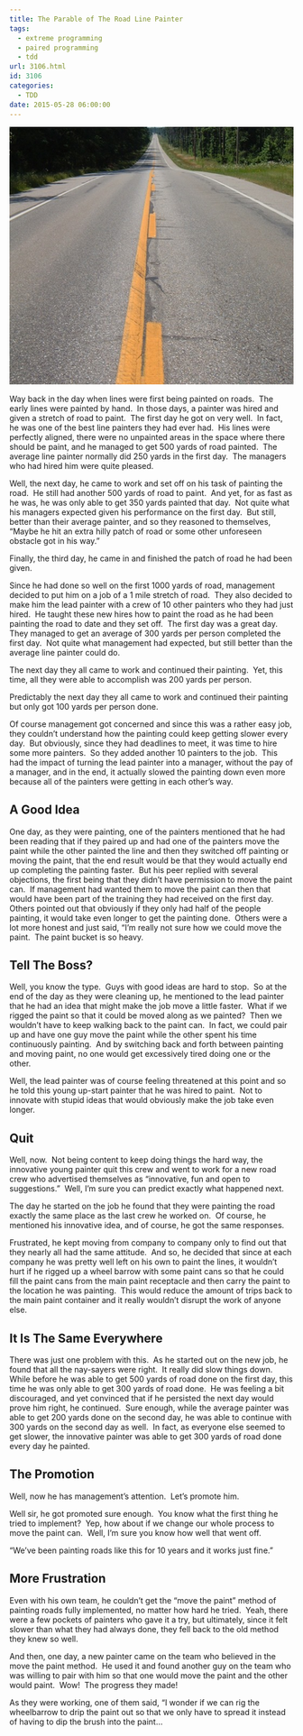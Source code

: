 ```yaml
---
title: The Parable of The Road Line Painter
tags:
  - extreme programming
  - paired programming
  - tdd
url: 3106.html
id: 3106
categories:
  - TDD
date: 2015-05-28 06:00:00
---
```


![land-0125](/uploads/2015/05/land-0125.jpg "land-0125")

Way back in the day when lines were first being painted on roads.  The early lines were painted by hand.  In those days, a painter was hired and given a stretch of road to paint.  The first day he got on very well.  In fact, he was one of the best line painters they had ever had.  His lines were perfectly aligned, there were no unpainted areas in the space where there should be paint, and he managed to get 500 yards of road painted.  The average line painter normally did 250 yards in the first day.  The managers who had hired him were quite pleased.

<!-- more -->

Well, the next day, he came to work and set off on his task of painting the road.  He still had another 500 yards of road to paint.  And yet, for as fast as he was, he was only able to get 350 yards painted that day.  Not quite what his managers expected given his performance on the first day.  But still, better than their average painter, and so they reasoned to themselves, “Maybe he hit an extra hilly patch of road or some other unforeseen obstacle got in his way.”

Finally, the third day, he came in and finished the patch of road he had been given.

Since he had done so well on the first 1000 yards of road, management decided to put him on a job of a 1 mile stretch of road.  They also decided to make him the lead painter with a crew of 10 other painters who they had just hired.  He taught these new hires how to paint the road as he had been painting the road to date and they set off.  The first day was a great day.  They managed to get an average of 300 yards per person completed the first day.  Not quite what management had expected, but still better than the average line painter could do.

The next day they all came to work and continued their painting.  Yet, this time, all they were able to accomplish was 200 yards per person.

Predictably the next day they all came to work and continued their painting but only got 100 yards per person done.

Of course management got concerned and since this was a rather easy job, they couldn’t understand how the painting could keep getting slower every day.  But obviously, since they had deadlines to meet, it was time to hire some more painters.  So they added another 10 painters to the job.  This had the impact of turning the lead painter into a manager, without the pay of a manager, and in the end, it actually slowed the painting down even more because all of the painters were getting in each other’s way.

A Good Idea
-----------

One day, as they were painting, one of the painters mentioned that he had been reading that if they paired up and had one of the painters move the paint while the other painted the line and then they switched off painting or moving the paint, that the end result would be that they would actually end up completing the painting faster.  But his peer replied with several objections, the first being that they didn’t have permission to move the paint can.  If management had wanted them to move the paint can then that would have been part of the training they had received on the first day.  Others pointed out that obviously if they only had half of the people painting, it would take even longer to get the painting done.  Others were a lot more honest and just said, “I’m really not sure how we could move the paint.  The paint bucket is so heavy.

Tell The Boss?
--------------

Well, you know the type.  Guys with good ideas are hard to stop.  So at the end of the day as they were cleaning up, he mentioned to the lead painter that he had an idea that might make the job move a little faster.  What if we rigged the paint so that it could be moved along as we painted?  Then we wouldn’t have to keep walking back to the paint can.  In fact, we could pair up and have one guy move the paint while the other spent his time continuously painting.  And by switching back and forth between painting and moving paint, no one would get excessively tired doing one or the other.

Well, the lead painter was of course feeling threatened at this point and so he told this young up-start painter that he was hired to paint.  Not to innovate with stupid ideas that would obviously make the job take even longer.

Quit
----

Well, now.  Not being content to keep doing things the hard way, the innovative young painter quit this crew and went to work for a new road crew who advertised themselves as “innovative, fun and open to suggestions.”  Well, I’m sure you can predict exactly what happened next.

The day he started on the job he found that they were painting the road exactly the same place as the last crew he worked on.  Of course, he mentioned his innovative idea, and of course, he got the same responses.

Frustrated, he kept moving from company to company only to find out that they nearly all had the same attitude.  And so, he decided that since at each company he was pretty well left on his own to paint the lines, it wouldn’t hurt if he rigged up a wheel barrow with some paint cans so that he could fill the paint cans from the main paint receptacle and then carry the paint to the location he was painting.  This would reduce the amount of trips back to the main paint container and it really wouldn’t disrupt the work of anyone else.

It Is The Same Everywhere
-------------------------

There was just one problem with this.  As he started out on the new job, he found that all the nay-sayers were right.  It really did slow things down.  While before he was able to get 500 yards of road done on the first day, this time he was only able to get 300 yards of road done.  He was feeling a bit discouraged, and yet convinced that if he persisted the next day would prove him right, he continued.  Sure enough, while the average painter was able to get 200 yards done on the second day, he was able to continue with 300 yards on the second day as well.  In fact, as everyone else seemed to get slower, the innovative painter was able to get 300 yards of road done every day he painted.

The Promotion
-------------

Well, now he has management’s attention.  Let’s promote him.

Well sir, he got promoted sure enough.  You know what the first thing he tried to implement?  Yep, how about if we change our whole process to move the paint can.  Well, I’m sure you know how well that went off. 

“We’ve been painting roads like this for 10 years and it works just fine.”

More Frustration
----------------

Even with his own team, he couldn’t get the “move the paint” method of painting roads fully implemented, no matter how hard he tried.  Yeah, there were a few pockets of painters who gave it a try, but ultimately, since it felt slower than what they had always done, they fell back to the old method they knew so well.

And then, one day, a new painter came on the team who believed in the move the paint method.  He used it and found another guy on the team who was willing to pair with him so that one would move the paint and the other would paint.  Wow!  The progress they made!

As they were working, one of them said, “I wonder if we can rig the wheelbarrow to drip the paint out so that we only have to spread it instead of having to dip the brush into the paint…

